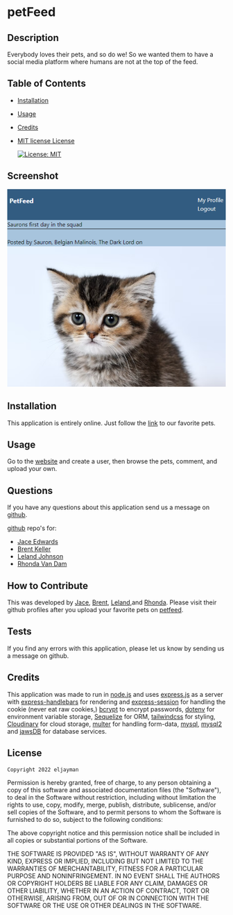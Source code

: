 
# petFeed

## Description
Everybody loves their pets, and so do we!  So we wanted them to have a social media platform where humans are not at the top of the feed.

## Table of Contents 
- [Installation](#installation)
- [Usage](#usage)
- [Credits](#credits)
- [MIT license License](#license)


    [![License: MIT](https://img.shields.io/badge/License-MIT-yellow.svg)](https://opensource.org/licenses/MIT)

## Screenshot

![Screenshot of application](./app.png)

## Installation
This application is entirely online.  Just follow the [link](https://petfeed.herokuapp.com/) to our favorite pets.

## Usage
Go to the [website](https://petfeed.herokuapp.com/) and create a user, then browse the pets, comment, and upload your own.

## Questions

If you have any questions about this application send us a message on [github](https://github.com/).

[github](https://github.com/) repo's for: 
 - [Jace Edwards](https://github.com/Jacee94)
 - [Brent Keller](https://github.com/bikeller104)
 - [Leland Johnson](https://github.com/eljayman)
 - [Rhonda Van Dam](https://github.com/Rhondoid)


## How to Contribute
This was developed by [Jace](https://github.com/Jacee94), [Brent](https://github.com/bikeller104), [Leland](https://github.com/eljayman),and [Rhonda](https://github.com/Rhondoid).  Please visit their github profiles after you upload your favorite pets on [petfeed](https://petfeed.herokuapp.com/).

## Tests
If you find any errors with this application, please let us know by sending us a message on github.

## Credits

This application was made to run in [node.js](https://nodejs.org/) and uses [express.js](https://expressjs.com/) as a server with [express-handlebars](https://www.npmjs.com/package/express-handlebars) for rendering and [express-session](https://www.npmjs.com/package/express-session) for handling the cookie (never eat raw cookies,) [bcrypt](https://www.npmjs.com/package/bcrypt) to encrypt passwords, [dotenv](https://www.npmjs.com/package/dotenv) for environment variable storage, [Sequelize](https://sequelize.org/) for ORM, [tailwindcss](https://tailwindcss.com/) for styling, [Cloudinary](https://cloudinary.com/) for cloud storage, [multer](https://www.npmjs.com/package/multer) for handling form-data, [mysql](https://www.mysql.com/), [mysql2](https://www.npmjs.com/package/mysql2) and [jawsDB](https://www.jawsdb.com/) for database services.

## License


    Copyright 2022 eljayman

Permission is hereby granted, free of charge, to any person obtaining a copy of this software and associated documentation files (the "Software"), to deal in the Software without restriction, including without limitation the rights to use, copy, modify, merge, publish, distribute, sublicense, and/or sell copies of the Software, and to permit persons to whom the Software is furnished to do so, subject to the following conditions:

The above copyright notice and this permission notice shall be included in all copies or substantial portions of the Software.

THE SOFTWARE IS PROVIDED "AS IS", WITHOUT WARRANTY OF ANY KIND, EXPRESS OR IMPLIED, INCLUDING BUT NOT LIMITED TO THE WARRANTIES OF MERCHANTABILITY, FITNESS FOR A PARTICULAR PURPOSE AND NONINFRINGEMENT. IN NO EVENT SHALL THE AUTHORS OR COPYRIGHT HOLDERS BE LIABLE FOR ANY CLAIM, DAMAGES OR OTHER LIABILITY, WHETHER IN AN ACTION OF CONTRACT, TORT OR OTHERWISE, ARISING FROM, OUT OF OR IN CONNECTION WITH THE SOFTWARE OR THE USE OR OTHER DEALINGS IN THE SOFTWARE.
    

  